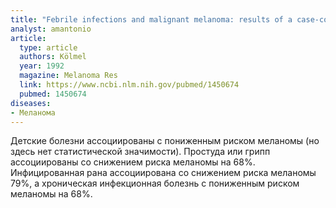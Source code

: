 ```yaml
---
title: "Febrile infections and malignant melanoma: results of a case-control study"
analyst: amantonio
article:
  type: article
  authors: Kölmel
  year: 1992
  magazine: Melanoma Res
  link: https://www.ncbi.nlm.nih.gov/pubmed/1450674
  pubmed: 1450674
diseases:
- Меланома
---
```


Детские болезни ассоциированы с пониженным риском меланомы (но здесь нет статистической значимости).
Простуда или грипп ассоциированы со снижением риска меланомы на 68%.
Инфицированная рана ассоциирована со снижением риска меланомы 79%, а хроническая инфекционная болезнь с пониженным риском меланомы на 68%.
